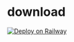 # download


[![Deploy on Railway](https://railway.app/button.svg)](https://railway.app/new/template/GB6Eki?referralCode=U5zXSw)
